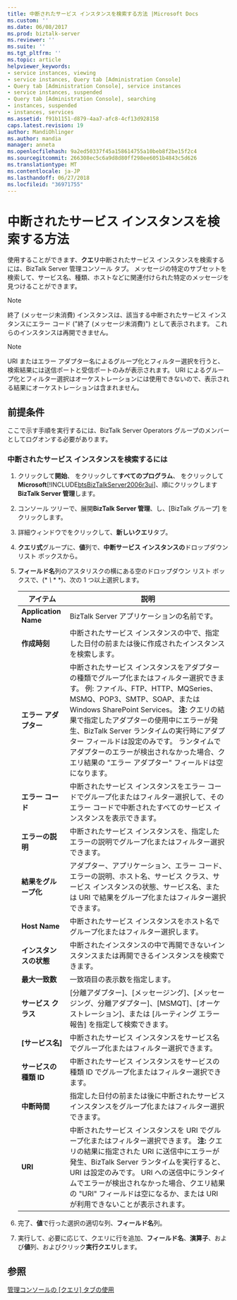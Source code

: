 ```yaml
---
title: 中断されたサービス インスタンスを検索する方法 |Microsoft Docs
ms.custom: ''
ms.date: 06/08/2017
ms.prod: biztalk-server
ms.reviewer: ''
ms.suite: ''
ms.tgt_pltfrm: ''
ms.topic: article
helpviewer_keywords:
- service instances, viewing
- service instances, Query tab [Administration Console]
- Query tab [Administration Console], service instances
- service instances, suspended
- Query tab [Administration Console], searching
- instances, suspended
- instances, services
ms.assetid: f91b1151-d879-4aa7-afc8-4cf13d928158
caps.latest.revision: 19
author: MandiOhlinger
ms.author: mandia
manager: anneta
ms.openlocfilehash: 9a2ed50337f45a158614755a10beb8f2be15f2c4
ms.sourcegitcommit: 266308ec5c6a9d8d80ff298ee6051b4843c5d626
ms.translationtype: MT
ms.contentlocale: ja-JP
ms.lasthandoff: 06/27/2018
ms.locfileid: "36971755"
---
```

# <a name="how-to-search-for-suspended-service-instances"></a>中断されたサービス インスタンスを検索する方法
使用することができます、**クエリ**中断されたサービス インスタンスを検索するには、BizTalk Server 管理コンソール タブ。 メッセージの特定のサブセットを検索して、サービス名、種類、ホストなどに関連付けられた特定のメッセージを見つけることができます。  

> [!NOTE]
>  終了 (メッセージ未消費) インスタンスは、該当する中断されたサービス インスタンスにエラー コード ("終了 (メッセージ未消費)") として表示されます。 これらのインスタンスは再開できません。  

> [!NOTE]
>  URI またはエラー アダプター名によるグループ化とフィルター選択を行うと、検索結果には送信ポートと受信ポートのみが表示されます。 URI によるグループ化とフィルター選択はオーケストレーションには使用できないので、表示される結果にオーケストレーションは含まれません。  

## <a name="prerequisites"></a>前提条件  
 ここで示す手順を実行するには、BizTalk Server Operators グループのメンバーとしてログオンする必要があります。  

### <a name="to-search-for-suspended-service-instances"></a>中断されたサービス インスタンスを検索するには  

1. クリックして**開始**、 をクリックして**すべてのプログラム**、 をクリックして**Microsoft**[!INCLUDE[btsBizTalkServer2006r3ui](../includes/btsbiztalkserver2006r3ui-md.md)]、順にクリックします**BizTalk Server 管理**します。  

2. コンソール ツリーで、展開**BizTalk Server 管理**、し、[BizTalk グループ] をクリックします。  

3. 詳細ウィンドウでをクリックして、**新しいクエリ**タブ。  

4. **クエリ式**グループに、**値**列で、**中断サービス インスタンスの**ドロップダウン リスト ボックスから。  

5. **フィールド名**列のアスタリスクの横にある空のドロップダウン リスト ボックスで、(* *\\* * *)、次の 1 つ以上選択します。  


   |         アイテム          |                                                                                                                                                                                                                   説明                                                                                                                                                                                                                   |
   |-----------------------|-------------------------------------------------------------------------------------------------------------------------------------------------------------------------------------------------------------------------------------------------------------------------------------------------------------------------------------------------------------------------------------------------------------------------------------------------|
   | **Application Name**  |                                                                                                                                                                                                   BizTalk Server アプリケーションの名前です。                                                                                                                                                                                                   |
   |   **作成時刻**   |                                                                                                                                                                                  中断されたサービス インスタンスの中で、指定した日付の前または後に作成されたインスタンスを検索します。                                                                                                                                                                                   |
   |   **エラー アダプター**   | 中断されたサービス インスタンスをアダプターの種類でグループ化またはフィルター選択できます。 例: ファイル、FTP、HTTP、MQSeries、MSMQ、POP3、SMTP、SOAP、または Windows SharePoint Services。 **注:** クエリの結果で指定したアダプターの使用中にエラーが発生、BizTalk Server ランタイムの実行時にアダプター フィールドは設定のみです。 ランタイムでアダプターのエラーが検出されなかった場合、クエリ結果の "エラー アダプター" フィールドは空になります。 |
   |    **エラー コード**     |                                                                                                                                                 中断されたサービス インスタンスをエラー コードでグループ化またはフィルター選択して、そのエラー コードで中断されたすべてのサービス インスタンスを表示できます。                                                                                                                                                  |
   | **エラーの説明** |                                                                                                                                                                            中断されたサービス インスタンスを、指定したエラーの説明でグループ化またはフィルター選択できます。                                                                                                                                                                            |
   | **結果をグループ化**  |                                                                                                                                        アダプター、アプリケーション、エラー コード、エラーの説明、ホスト名、サービス クラス、サービス インスタンスの状態、サービス名、または URI で結果をグループ化またはフィルター選択できます。                                                                                                                                         |
   |     **Host Name**     |                                                                                                                                                                                            中断されたサービス インスタンスをホスト名でグループ化またはフィルター選択します。                                                                                                                                                                                            |
   |  **インスタンスの状態**  |                                                                                                                                                                         中断されたインスタンスの中で再開できないインスタンスまたは再開できるインスタンスを検索できます。                                                                                                                                                                         |
   |  **最大一致数**  |                                                                                                                                                                                                        一致項目の表示数を指定します。                                                                                                                                                                                                        |
   |   **サービス クラス**   |                                                                                                                                                       [分離アダプター]、[メッセージング]、[メッセージング、分離アダプター]、[MSMQT]、[オーケストレーション]、または [ルーティング エラー報告] を指定して検索できます。                                                                                                                                                       |
   |   **[サービス名]**    |                                                                                                                                                                                      中断されたサービス インスタンスをサービス名でグループ化またはフィルター選択できます。                                                                                                                                                                                       |
   |  **サービスの種類 ID**  |                                                                                                                                                                                     中断されたサービス インスタンスをサービスの種類 ID でグループ化またはフィルター選択できます。                                                                                                                                                                                     |
   |  **中断時間**  |                                                                                                                                                                        指定した日付の前または後に中断されたサービス インスタンスをグループ化またはフィルター選択できます。                                                                                                                                                                        |
   |        **URI**        |                                              中断されたサービス インスタンスを URI でグループ化またはフィルター選択できます。 **注:** クエリの結果に指定された URI に送信中にエラーが発生、BizTalk Server ランタイムを実行すると、URI は設定のみです。 URI への送信中にランタイムでエラーが検出されなかった場合、クエリ結果の "URI" フィールドは空になるか、または URI が利用できないことが表示されます。                                              |


6. 完了、**値**で行った選択の適切な列、**フィールド名**列。  

7. 実行して、必要に応じて、クエリに行を追加、**フィールド名**、**演算子**、および**値**列、およびクリック**実行クエリ**します。  

## <a name="see-also"></a>参照  
 [管理コンソールの [クエリ] タブの使用](../core/using-the-administration-console-query-tab.md)